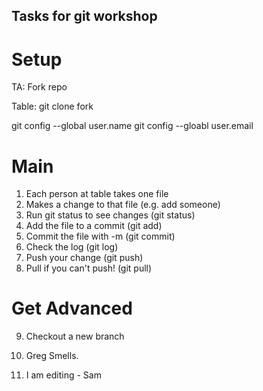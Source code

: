Tasks for git workshop
----------------------

Setup
======

TA: Fork repo

Table:
git clone fork

git config --global user.name
git config --gloabl user.email

Main
====

1. Each person at table takes one file
2. Makes a change to that file (e.g. add someone)
3. Run git status to see changes (git status)
4. Add the file to a commit (git add)
5. Commit the file with -m (git commit)
6. Check the log (git log)
7. Push your change (git push)
8. Pull if you can't push! (git pull)

Get Advanced
===========
9. Checkout a new branch
10. Greg Smells.

11. I am editing - Sam